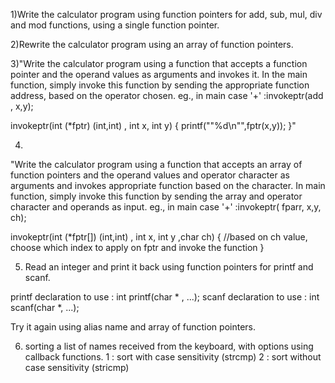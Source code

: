 1)Write the calculator program using function pointers for add, sub, mul, div and mod functions, using a single function pointer.

2)Rewrite the calculator program using an array of function pointers.

3)"Write the calculator program using a function that accepts a function pointer and the operand values as arguments and invokes it. In the main function, simply invoke this function by sending the appropriate function address, based on the operator chosen.
eg.,
in main
case '+' :invokeptr(add , x,y);

invokeptr(int (*fptr) (int,int) , int x, int y)
{
printf(""%d\n"",fptr(x,y));
}"

4)
"Write the calculator program using a function that accepts an array of function pointers and the operand values and operator character as arguments and invokes appropriate function based on the character. In main function, simply invoke this function by sending the array and operator character and operands as input.
eg.,
in main
case '+' :invokeptr( fparr, x,y, ch);

invokeptr(int (*fptr[]) (int,int) , int x, int y ,char ch)
{
//based on ch value, choose which index to apply on fptr and invoke the function
}

5) Read an integer and print it back using function pointers for printf and scanf.

printf declaration to use : int printf(char * , ...);
scanf declaration to use : int scanf(char *, ...);

Try it again using alias name and array of function pointers.

6) sorting a list of names received from the keyboard, with options using callback functions.
1 :  sort with case sensitivity (strcmp)
2 : sort without case sensitivity (stricmp)
